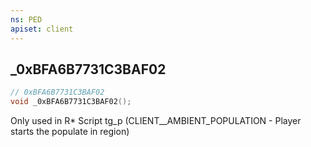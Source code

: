 ```yaml
---
ns: PED
apiset: client
---
```

## _0xBFA6B7731C3BAF02

```c
// 0xBFA6B7731C3BAF02
void _0xBFA6B7731C3BAF02();
```

Only used in R* Script tg_p (CLIENT__AMBIENT_POPULATION - Player starts the populate in region)




